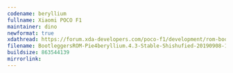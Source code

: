```yaml
---
codename: beryllium
fullname: Xiaomi POCO F1
maintainer: dino
newformat: true
xdathread: https://forum.xda-developers.com/poco-f1/development/rom-bootleggersrom-3-5-beta-beryllium-t3874506
filename: BootleggersROM-Pie4beryllium.4.3-Stable-Shishufied-20190908-155120.zip
buildsize: 863544139
mirrorlink:
---
```


